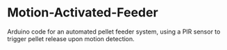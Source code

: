# Motion-Activated-Feeder
Arduino code for an automated pellet feeder system, using a PIR sensor to trigger pellet release upon motion detection.
